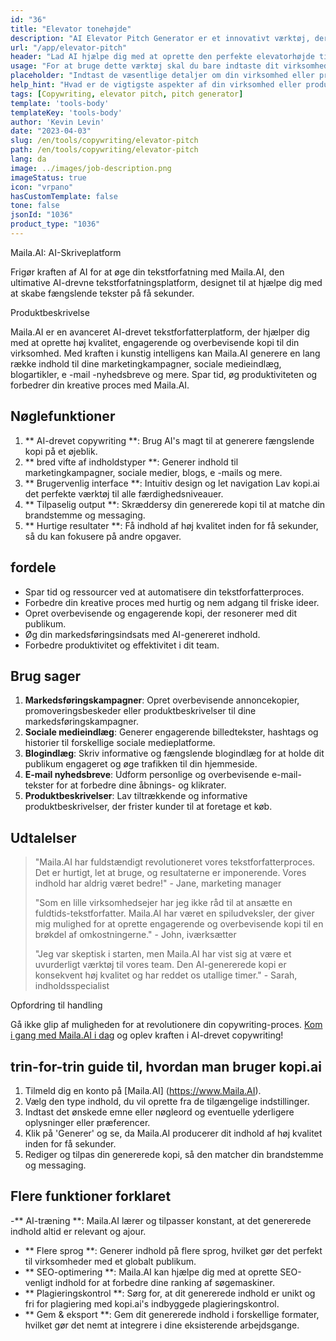 ```yaml
---
id: "36"
title: "Elevator tonehøjde"
description: "AI Elevator Pitch Generator er et innovativt værktøj, der bruger kunstig intelligens til at skabe overbevisende og fængslende elevatorpladser til din virksomhed, produkt eller service.  Imponerer potentielle kunder eller investorer med en kortfattet og engagerende tonehøjde, der fremhæver de vigtigste aspekter af dit tilbud, hvilket får det til at skille sig ud fra konkurrencen."
url: "/app/elevator-pitch"
header: "Lad AI hjælpe dig med at oprette den perfekte elevatorhøjde til din virksomhed eller produkt."
usage: "For at bruge dette værktøj skal du bare indtaste dit virksomhedsnavn, nøglefunktioner og målgruppe.  Denne AI-generator vil derefter oprette en veludviklet, kortfattet og overbevisende elevatorbane, der fremhæver de unikke salgssteder for din virksomhed eller produkt."
placeholder: "Indtast de væsentlige detaljer om din virksomhed eller produkt, fx forretningsnavn, nøglefunktioner, målgruppe osv."
help_hint: "Hvad er de vigtigste aspekter af din virksomhed eller produkt, som du vil fokusere på?  Indtast nogle nøgleord relateret til disse aspekter, og vores AI vil skabe en engagerende elevatorhøjde baseret på dit input."
tags: [Copywriting, elevator pitch, pitch generator]
template: 'tools-body'
templateKey: 'tools-body'
author: 'Kevin Levin'
date: "2023-04-03"
slug: /en/tools/copywriting/elevator-pitch
path: /en/tools/copywriting/elevator-pitch
lang: da
image: ../images/job-description.png
imageStatus: true
icon: "vrpano"
hasCustomTemplate: false
tone: false
jsonId: "1036"
product_type: "1036"
---
```

Maila.AI: AI-Skriveplatform

Frigør kraften af AI for at øge din tekstforfatning med Maila.AI, den ultimative AI-drevne tekstforfatningsplatform, designet til at hjælpe dig med at skabe fængslende tekster på få sekunder.

Produktbeskrivelse

Maila.AI er en avanceret AI-drevet tekstforfatterplatform, der hjælper dig med at oprette høj kvalitet, engagerende og overbevisende kopi til din virksomhed.  Med kraften i kunstig intelligens kan Maila.AI generere en lang række indhold til dine marketingkampagner, sociale medieindlæg, blogartikler, e -mail -nyhedsbreve og mere.  Spar tid, øg produktiviteten og forbedrer din kreative proces med Maila.AI.

## Nøglefunktioner

1. ** AI-drevet copywriting **: Brug AI's magt til at generere fængslende kopi på et øjeblik.
 2. ** bred vifte af indholdstyper **: Generer indhold til marketingkampagner, sociale medier, blogs, e -mails og mere.
 3. ** Brugervenlig interface **: Intuitiv design og let navigation Lav kopi.ai det perfekte værktøj til alle færdighedsniveauer.
 4. ** Tilpaselig output **: Skræddersy din genererede kopi til at matche din brandstemme og messaging.
 5. ** Hurtige resultater **: Få indhold af høj kvalitet inden for få sekunder, så du kan fokusere på andre opgaver.

## fordele

- Spar tid og ressourcer ved at automatisere din tekstforfatterproces.
 - Forbedre din kreative proces med hurtig og nem adgang til friske ideer.
 - Opret overbevisende og engagerende kopi, der resonerer med dit publikum.
 - Øg din markedsføringsindsats med AI-genereret indhold.
 - Forbedre produktivitet og effektivitet i dit team.

## Brug sager

1. **Markedsføringskampagner**: Opret overbevisende annoncekopier, promoveringsbeskeder eller produktbeskrivelser til dine markedsføringskampagner.
2. **Sociale medieindlæg**: Generer engagerende billedtekster, hashtags og historier til forskellige sociale medieplatforme.
3. **Blogindlæg**: Skriv informative og fængslende blogindlæg for at holde dit publikum engageret og øge trafikken til din hjemmeside.
4. **E-mail nyhedsbreve**: Udform personlige og overbevisende e-mail-tekster for at forbedre dine åbnings- og klikrater.
5. **Produktbeskrivelser**: Lav tiltrækkende og informative produktbeskrivelser, der frister kunder til at foretage et køb.

## Udtalelser

> "Maila.AI har fuldstændigt revolutioneret vores tekstforfatterproces. Det er hurtigt, let at bruge, og resultaterne er imponerende. Vores indhold har aldrig været bedre!"  - Jane, marketing manager
 >
 > "Som en lille virksomhedsejer har jeg ikke råd til at ansætte en fuldtids-tekstforfatter. Maila.AI har været en spiludveksler, der giver mig mulighed for at oprette engagerende og overbevisende kopi til en brøkdel af omkostningerne."  - John, iværksætter
 >
 > "Jeg var skeptisk i starten, men Maila.AI har vist sig at være et uvurderligt værktøj til vores team. Den AI-genererede kopi er konsekvent høj kvalitet og har reddet os utallige timer."  - Sarah, indholdsspecialist

Opfordring til handling

Gå ikke glip af muligheden for at revolutionere din copywriting-proces. [Kom i gang med Maila.AI i dag](https://www.Maila.AI) og oplev kraften i AI-drevet copywriting!

## trin-for-trin guide til, hvordan man bruger kopi.ai

1. Tilmeld dig en konto på [Maila.AI] (https://www.Maila.AI).
 2. Vælg den type indhold, du vil oprette fra de tilgængelige indstillinger.
 3. Indtast det ønskede emne eller nøgleord og eventuelle yderligere oplysninger eller præferencer.
 4. Klik på 'Generer' og se, da Maila.AI producerer dit indhold af høj kvalitet inden for få sekunder.
 5. Rediger og tilpas din genererede kopi, så den matcher din brandstemme og messaging.

## Flere funktioner forklaret

-** AI-træning **: Maila.AI lærer og tilpasser konstant, at det genererede indhold altid er relevant og ajour.
 - ** Flere sprog **: Generer indhold på flere sprog, hvilket gør det perfekt til virksomheder med et globalt publikum.
 - ** SEO-optimering **: Maila.AI kan hjælpe dig med at oprette SEO-venligt indhold for at forbedre dine ranking af søgemaskiner.
 - ** Plagieringskontrol **: Sørg for, at dit genererede indhold er unikt og fri for plagiering med kopi.ai's indbyggede plagieringskontrol.
 - ** Gem & eksport **: Gem dit genererede indhold i forskellige formater, hvilket gør det nemt at integrere i dine eksisterende arbejdsgange.
